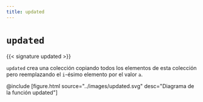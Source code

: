 ```yaml
---
title: updated
---
```


# `updated`

{{< signature updated >}}

`updated` crea una colección copiando todos los elementos de esta colección pero reemplazando el `i`-ésimo elemento por el valor `a`.

@include [figure.html source="../images/updated.svg" desc="Diagrama de la función updated"]
